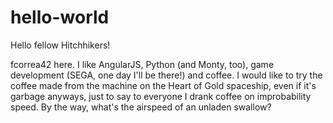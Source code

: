 # hello-world

Hello fellow Hitchhikers!

fcorrea42 here. I like AngularJS, Python (and Monty, too), game development (SEGA, one day I'll be there!) and coffee.
I would like to try the coffee made from the machine on the Heart of Gold spaceship, even if it's garbage anyways, just to say to everyone I drank coffee on improbability speed.
By the way, what's the airspeed of an unladen swallow?
